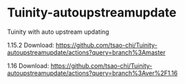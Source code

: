 # Tuinity-autoupstreamupdate
Tuinity with auto upstream updating

1.15.2 Download: https://github.com/tsao-chi/Tuinity-autoupstreamupdate/actions?query=branch%3Amaster

1.16 Download: https://github.com/tsao-chi/Tuinity-autoupstreamupdate/actions?query=branch%3Aver%2F1.16
